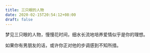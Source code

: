 ```yaml
---
title: 三只眼的人物
date: 2020-02-15T20:54:12+08:00
draft: false
---
```


梦见三只眼的人物，慢慢花时间，细水长流地培养爱情似乎是你的理想。

如果你有男朋友的话，或许你正对他的步调感到不知所措。

